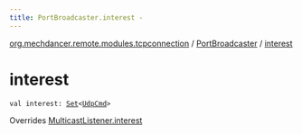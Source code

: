 ```yaml
---
title: PortBroadcaster.interest - 
---
```


[org.mechdancer.remote.modules.tcpconnection](../index.html) / [PortBroadcaster](index.html) / [interest](./interest.html)

# interest

`val interest: `[`Set`](https://kotlinlang.org/api/latest/jvm/stdlib/kotlin.collections/-set/index.html)`<`[`UdpCmd`](../../org.mechdancer.remote.resources/-udp-cmd/index.html)`>`

Overrides [MulticastListener.interest](../../org.mechdancer.remote.modules.multicast/-multicast-listener/interest.html)

